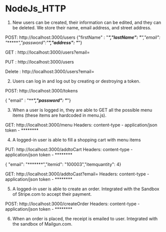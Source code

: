 # NodeJs_HTTP

1. New users can be created, their information can be edited, and they can be deleted. We store their name, email address, and street address.

POST: http://localhost:3000/users 
{"firstName" : "*****","lastName": "******","email": "*******","password":"********","address": "*********"}

GET : http://localhost:3000/users?email=

PUT : http://localhost:3000/users

Delete : http://localhost:3000/users?email=

2. Users can log in and log out by creating or destroying a token.

POST: http://localhost:3000/tokens

{ "email" : "***********","password": "*********"}

3. When a user is logged in, they are able to GET all the possible menu items (these items are hardcoded in menu.js). 

GET: http://localhost:3000/menu
Headers:
content-type - application/json
token - ********

4. A logged-in user is able to fill a shopping cart with menu items

PUT: http://localhost:3000/addtoCart
Headers:
content-type - application/json
token - ********

{ "email": "*******","itemid": "100003","itemquantity": 4}

GET: http://localhost:3000/addtoCast?email=
Headers:
content-type - application/json
token - ********

5. A logged-in user is able to create an order. Integrated with the Sandbox of Stripe.com to accept their payment. 

POST: http://localhost:3000/createOrder
Headers:
content-type - application/json
token - ********

6. When an order is placed, the receipt is emailed to user. Integrated with the sandbox of Mailgun.com. 

